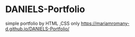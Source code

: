 # DANIELS-Portfolio
simple portfolio  by HTML ,CSS only 
https://mariamromany-d.github.io/DANIELS-Portfolio/
